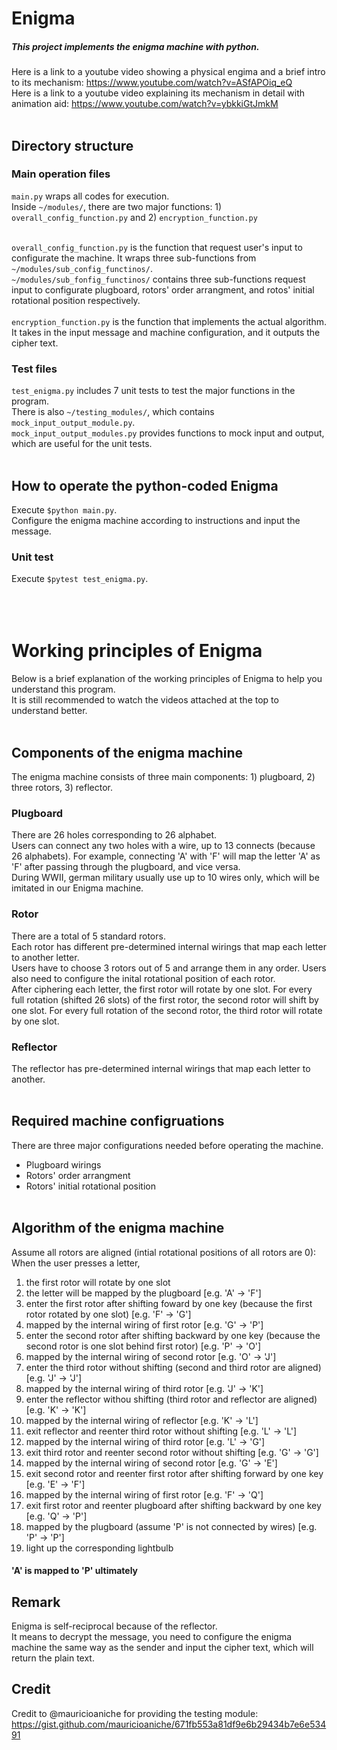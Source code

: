 # Enigma

##### This project implements the enigma machine with python. <br />
Here is a link to a youtube video showing a physical engima and a brief intro to its mechanism: https://www.youtube.com/watch?v=ASfAPOiq_eQ <br />
Here is a link to a youtube video explaining its mechanism in detail with animation aid: https://www.youtube.com/watch?v=ybkkiGtJmkM <br />
<br />
## Directory structure
### Main operation files
`main.py` wraps all codes for execution. <br />
Inside `~/modules/`, there are two major functions: 1) `overall_config_function.py` and 2) `encryption_function.py` <br /> <br />

`overall_config_function.py` is the function that request user's input to configurate the machine. It wraps three sub-functions from `~/modules/sub_config_functinos/`. <br />
`~/modules/sub_fonfig_functinos/` contains three sub-functions request input to configurate plugboard, rotors' order arrangment, and rotos' initial rotational position respectively. <br /> <br />
`encryption_function.py` is the function that implements the actual algorithm. It takes in the input message and machine configuration, and it outputs the cipher text. <br /> 

### Test files
`test_enigma.py` includes 7 unit tests to test the major functions in the program. <br />
There is also `~/testing_modules/`, which contains `mock_input_output_module.py`. <br />
`mock_input_output_modules.py` provides functions to mock input and output, which are useful for the unit tests. <br />
<br />
## How to operate the python-coded Enigma
Execute `$python main.py`. <br />
Configure the enigma machine according to instructions and input the message. <br />

### Unit test
Execute `$pytest test_enigma.py`. <br />
<br />
<br /><br />
# Working principles of Enigma
Below is a brief explanation of the working principles of Enigma to help you understand this program. <br />
It is still recommended to watch the videos attached at the top to understand better. <br />
<br />
## Components of the enigma machine
The enigma machine consists of three main components: 1) plugboard, 2) three rotors, 3) reflector. <br />

### Plugboard
There are 26 holes corresponding to 26 alphabet. <br />
Users can connect any two holes with a wire, up to 13 connects (because 26 alphabets). For example, connecting 'A' with 'F' will map the letter 'A' as 'F' after passing through the plugboard, and vice versa. <br />
During WWII, german military usually use up to 10 wires only, which will be imitated in our Enigma machine.

### Rotor
There are a total of 5 standard rotors. <br />
Each rotor has different pre-determined internal wirings that map each letter to another letter. <br />
Users have to choose 3 rotors out of 5 and arrange them in any order. Users also need to configure the inital rotational position of each rotor. <br />
After ciphering each letter, the first rotor will rotate by one slot. For every full rotation (shifted 26 slots) of the first rotor, the second rotor will shift by one slot. For every full rotation of the second rotor, the third rotor will rotate by one slot. <br />

### Reflector
The reflector has pre-determined internal wirings that map each letter to another. <br />
<br />
## Required machine configruations
There are three major configurations needed before operating the machine. <br />
- Plugboard wirings
- Rotors' order arrangment
- Rotors' initial rotational position 
<br /> <br />
## Algorithm of the enigma machine
Assume all rotors are aligned (intial rotational positions of all rotors are 0): <br />
When the user presses a letter, <br /> 
1. the first rotor will rotate by one slot
2. the letter will be mapped by the plugboard [e.g. 'A' -> 'F']
3. enter the first rotor after shifting foward by one key (because the first rotor rotated by one slot) [e.g. 'F' -> 'G']
4. mapped by the internal wiring of first rotor [e.g. 'G' -> 'P']
5. enter the second rotor after shifting backward by one key (because the second rotor is one slot behind first rotor) [e.g. 'P' -> 'O']
6. mapped by the internal wiring of second rotor [e.g. 'O' -> 'J']
7. enter the third rotor without shifting (second and third rotor are aligned) [e.g. 'J' -> 'J']
8. mapped by the internal wiring of third rotor [e.g. 'J' -> 'K']
9. enter the reflector withou shifting (third rotor and reflector are aligned) [e.g. 'K' -> 'K']
10. mapped by the internal wiring of reflector [e.g. 'K' -> 'L']
11. exit reflector and reenter third rotor without shifting [e.g. 'L' -> 'L']
12. mapped by the internal wiring of third rotor [e.g. 'L' -> 'G']
13. exit third rotor and reenter second rotor without shifting [e.g. 'G' -> 'G']
14. mapped by the internal wiring of second rotor [e.g. 'G' -> 'E']
15. exit second rotor and reenter first rotor after shifting forward by one key [e.g. 'E' -> 'F']
16. mapped by the internal wiring of first rotor [e.g. 'F' -> 'Q']
17. exit first rotor and reenter plugboard after shifting backward by one key [e.g. 'Q' -> 'P']
18. mapped by the plugboard (assume 'P' is not connected by wires) [e.g. 'P' -> 'P']
19. light up the corresponding lightbulb 
#### 'A' is mapped to 'P' ultimately

## Remark
Enigma is self-reciprocal because of the reflector. <br />
It means to decrypt the message, you need to configure the enigma machine the same way as the sender and input the cipher text, which will return the plain text.

## Credit
Credit to @mauricioaniche for providing the testing module: https://gist.github.com/mauricioaniche/671fb553a81df9e6b29434b7e6e53491
